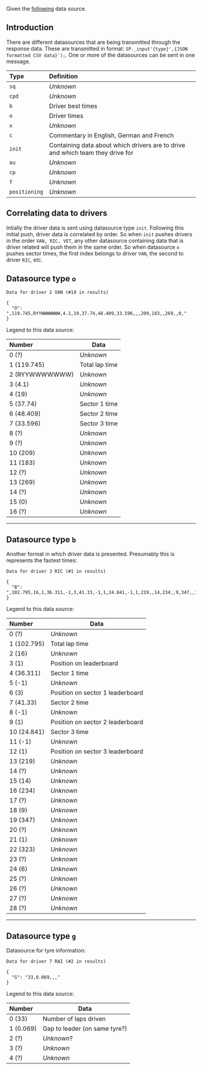 Given the  [following](https://www.formula1.com/sp/static/f1/2018/live/Baku/Practice2/all.js) data source.

## Introduction
There are different datasources that are being transmitted through the response data. These are transmitted in format: `SP._input'{type}',{JSON formatted CSV data}');`. One or more of the datasources can be sent in one message.

| Type | Definition |
| :--- | :--- |
| `sq` | _Unknown_ |
| `cpd` | _Unknown_ |
| `b` | Driver best times |
| `o` | Driver times |
| `x` | _Unknown_ |
| `c` | Commentary in English, German and French |
| `init` | Containing data about which drivers are to drive and which team they drive for |
| `au` | _Unknown_ |
| `cp` | _Unknown_ |
| `f` | _Unknown_ |
| `positioning` | _Unknown_ |

## Correlating data to drivers
Intially the driver data is sent using datasource type `init`. Following this initial push, driver data is correlated by order. So when `init` pushes drivers in the order `VAN, RIC, VET`, any other datasource containing data that is driver related will push them in the same order. So when datasource `o` pushes sector times, the first index belongs to driver `VAN`, the second to driver `RIC`, etc.

## Datasource type `o`

```
Data for driver 2 VAN (#19 in results)

{
  "O": ",119.745,RYYWWWWWWW,4.1,19,37.74,48.409,33.596,,,209,183,,269,,0,"
}
```
 
Legend to this data source:

| Number | Data |
| :--- | --- |
| 0 (?) | _Unknown_ |
| 1 (119.745) | Total lap time |
| 2 (RYYWWWWWWW) | _Unknown_ |
| 3 (4.1) | _Unknown_ |
| 4 (19) | _Unknown_ |
| 5 (37.74) | Sector 1 time |
| 6 (48.409) | Sector 2 time |
| 7 (33.596) | Sector 3 time |
| 8 (?) | _Unknown_ |
| 9 (?) | _Unknown_ |
| 10 (209) | _Unknown_ |
| 11 (183) | _Unknown_ |
| 12 (?) | _Unknown_ |
| 13 (269) | _Unknown_ |
| 14 (?) | _Unknown_ |
| 15 (0) | _Unknown_  |
| 16 (?) | _Unknown_ |

-----------------------

## Datasource type `b`

Another format in which driver data is presented. Presumably this is represents the fastest times:
```
Data for driver 3 RIC (#1 in results)

{
  "B": ",102.795,16,1,36.311,-1,3,41.33,-1,1,24.841,-1,1,219,,14,234,,9,347,,1,323,,6,,,,"
}
```

Legend to this data source:

| Number | Data |
| :--- | --- |
| 0 (?) | _Unknown_ |
| 1 (102.795) | Total lap time |
| 2 (16) | _Unknown_ |
| 3 (1) | Position on leaderboard |
| 4 (36.311) | Sector 1 time |
| 5 (-1) | _Unknown_  |
| 6 (3) | Position on sector 1 leaderboard |
| 7 (41.33) | Sector 2 time |
| 8 (-1) | _Unknown_ |
| 9 (1) | Position on sector 2 leaderboard |
| 10 (24.841) | Sector 3 time |
| 11 (-1) | _Unknown_ |
| 12 (1) | Position on sector 3 leaderboard |
| 13 (219) | _Unknown_ |
| 14 (?) | _Unknown_ |
| 15 (14) | _Unknown_  |
| 16 (234) | _Unknown_ |
| 17 (?) | _Unknown_ |
| 18 (9) | _Unknown_ |
| 19 (347) | _Unknown_ |
| 20 (?) | _Unknown_ |
| 21 (1) | _Unknown_ |
| 22 (323) | _Unknown_ |
| 23 (?) | _Unknown_ |
| 24 (6) | _Unknown_ |
| 25 (?) | _Unknown_ |
| 26 (?) | _Unknown_ |
| 27 (?) | _Unknown_ |
| 28 (?) | _Unknown_ |

------------------

## Datasource type `g`

Datasource for tyre information:
```
Data for driver 7 RAI (#2 in results)

{
  "G": "33,0.069,,,"
}
```

Legend to this data source:

| Number | Data |
| :--- | --- |
| 0 (33) | Number of laps driven |
| 1 (0.069) | Gap to leader (on same tyre?) |
| 2 (?) | _Unknown_? |
| 3 (?) | _Unknown_ |
| 4 (?) | _Unknown_  |
